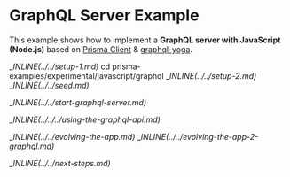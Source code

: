 # GraphQL Server Example

This example shows how to implement a **GraphQL server with JavaScript (Node.js)** based on [Prisma Client](https://github.com/prisma/prisma2/blob/master/docs/prisma-client-js/api.md) & [graphql-yoga](https://github.com/prisma/graphql-yoga).

__INLINE(../../_setup-1.md)__
cd prisma-examples/experimental/javascript/graphql
__INLINE(../../_setup-2.md)__
__INLINE(../../_seed.md)__

__INLINE(../../_start-graphql-server.md)__

__INLINE(../../../_using-the-graphql-api.md)__

__INLINE(../../_evolving-the-app.md)__
__INLINE(../../_evolving-the-app-2-graphql.md)__

__INLINE(../../_next-steps.md)__
